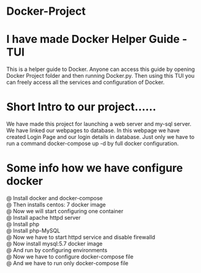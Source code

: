 # Docker-Project
# I have made Docker Helper Guide - TUI
This is a helper guide to Docker. Anyone can access this guide by opening Docker Project folder and then running Docker.py. Then using this TUI you can freely access all the services and configuration of Docker. 

# Short Intro to our project……
We have made this project for launching a web server and my-sql server. We have linked our webpages to database. In this webpage we have created Login Page and our login details in database. Just only we have to run a command docker-compose up -d by full docker configuration.

# Some info how we have configure docker
@ Install docker and docker-compose                   
@ Then installs centos: 7 docker image                
@ Now we will start configuring one container                 
@ Install apache httpd server                 
@ Install php                   
@ Install php-MySQL             
@ Now we have to start httpd service and disable firewalld                
@ Now install mysql:5.7 docker image                    
@ And run by configuring environments                   
@ Now we have to configure docker-compose file                  
@ And we have to run only docker-compose file               
